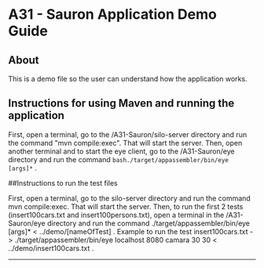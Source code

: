 # A31 - Sauron Application Demo Guide

## About

This is a demo file so the user can understand how the application works.

## Instructions for using Maven and running the application

First, open a terminal, go to the /A31-Sauron/silo-server directory and run the command "mvn compile:exec". That will start the server.
Then, open another terminal and to start the eye client, go to the /A31-Sauron/eye directory and run the command ```bash./target/appassembler/bin/eye [args]*```  .

##Instructions to run the test files

First, open a terminal, go to the silo-server directory and run the command mvn compile:exec. That will start the server.
Then, to run the first 2 tests (insert100cars.txt and insert100persons.txt), open a terminal in the /A31-Sauron/eye directory and run the command ./target/appassembler/bin/eye [args]* < ../demo/[nameOfTest] .
Example to run the test insert100cars.txt -> ./target/appassembler/bin/eye localhost 8080 camara 30 30 < ../demo/insert100cars.txt .



----

